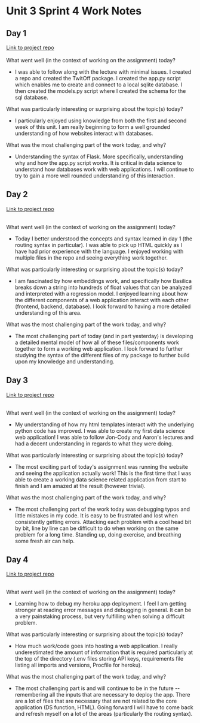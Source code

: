 # Unit 3 Sprint 4 Work Notes <br>

## Day 1
[Link to project repo](https://github.com/connorpheraty/TwitOff) <br> <br>
What went well (in the context of working on the assignment) today?
- I was able to follow along with the lecture with minimal issues. I created a repo and created the TwitOff package. I created the app.py script which enables me to create and connect to a local sqlite database. I then created the models.py script where I created the schema for the sql database. <br>

What was particularly interesting or surprising about the topic(s) today?
- I particularly enjoyed using knowledge from both the first and second week of this unit. I am really beginning to form a well grounded understanding of how websites interact with databases. <br>

What was the most challenging part of the work today, and why?
- Understanding the syntax of Flask. More specifically, understanding why and how the app.py script works. It is critical in data science to understand how databases work with web applications. I will continue to try to gain a more well rounded understanding of this interaction.<br>

## Day 2
[Link to project repo](https://github.com/connorpheraty/TwitOff) <br> <br>

What went well (in the context of working on the assignment) today?
- Today I better understood the concepts and syntax learned in day 1 (the routing syntax in particular). I was able to pick up HTML quickly as I have had prior experience with the language. I enjoyed working with multiple files in the repo and seeing everything work together. <br>

What was particularly interesting or surprising about the topic(s) today?
- I am fascinated by how embeddings work, and specifically how Basilica breaks down a string into hundreds of float values that can be analyzed and interpreted with a regression model. I enjoyed learning about how the different components of a web application interact with each other (frontend, backend, database). I look forward to having a more detailed understanding of this area. <br>

What was the most challenging part of the work today, and why?
- The most challenging part of today (and in part yesterday) is developing a detailed mental model of how all of these files/components work together to form a working web application. I look forward to further studying the syntax of the different files of my package to further build upon my knowledge and understanding.

## Day 3
[Link to project repo](https://github.com/connorpheraty/TwitOff) <br> <br>

What went well (in the context of working on the assignment) today?
- My understanding of how my html templates interact with the underlying python code has improved. I was able to create my first data science web application! I was able to follow Jon-Cody and Aaron's lectures and had a decent understanding in regards to what they were doing. <br>

 What was particularly interesting or surprising about the topic(s) today?
 - The most exciting part of today's assignment was running the website and seeing the application actually work! This is the first time that I was able to create a working data science related application from start to finish and I am amazed at the result (however trivial). <br>

What was the most challenging part of the work today, and why? 
- The most challenging part of the work today was debugging typos and little mistakes in my code. It is easy to be frustrated and lost when consistently getting errors. Attacking each problem with a cool head bit by bit, line by line can be difficult to do when working on the same problem for a long time. Standing up, doing exercise, and breathing some fresh air can help.

## Day 4
[Link to project repo](https://github.com/connorpheraty/TwitOff) <br> <br>

What went well (in the context of working on the assignment) today?
- Learning how to debug my heroku app deployment. I feel I am getting stronger at reading error messages and debugging in general. It can be a very painstaking process, but very fulfilling when solving a difficult problem. <br>

 What was particularly interesting or surprising about the topic(s) today?
 - How much work/code goes into hosting a web application. I really underestimated the amount of information that is required particularly at the top of the directory (.env files storing API keys, requirements file listing all imports and versions, Procfile for heroku). <br>

 What was the most challenging part of the work today, and why? 
 - The most challenging part is and will continue to be in the future -- remembering all the inputs that are necessary to deploy the app. There are a lot of files that are necessary that are not related to the core application (DS function, HTML). Going forward I will have to come back and refresh myself on a lot of the areas (particularly the routing syntax).

